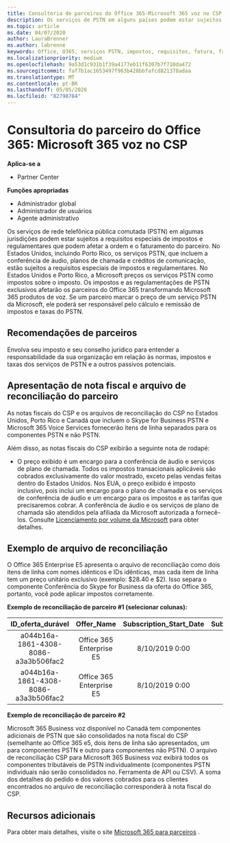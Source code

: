 ```yaml
---
title: Consultoria de parceiros do Office 365-Microsoft 365 voz no CSP | Centro de parceiros
description: Os serviços de PSTN em alguns países podem estar sujeitos a requisitos especiais de impostos e regulatórios que podem afetar a ordem e o faturamento do parceiro.
ms.topic: article
ms.date: 04/07/2020
author: LauraBrenner
ms.author: labrenne
keywords: Office, O365, serviços PSTN, impostos, requisitos, fatura, faturamento
ms.localizationpriority: medium
ms.openlocfilehash: 9a53d1c931b1f39a4177eb11f6307b7f710da472
ms.sourcegitcommit: faf7b1ac1653497f963b428bbfafcd821378adaa
ms.translationtype: MT
ms.contentlocale: pt-BR
ms.lasthandoff: 05/05/2020
ms.locfileid: "82798784"
---
```

# <a name="office-365-partner-advisory-microsoft-365-voice-in-csp"></a>Consultoria do parceiro do Office 365: Microsoft 365 voz no CSP

**Aplica-se a**

- Partner Center  

**Funções apropriadas**
-    Administrador global
-    Administrador de usuários
-    Agente administrativo

Os serviços de rede telefônica pública comutada (PSTN) em algumas jurisdições podem estar sujeitos a requisitos especiais de impostos e regulamentares que podem afetar a ordem e o faturamento do parceiro. No Estados Unidos, incluindo Porto Rico, os serviços PSTN, que incluem a conferência de áudio, planos de chamada e créditos de comunicação, estão sujeitos a requisitos especiais de impostos e regulamentares. No Estados Unidos e Porto Rico, a Microsoft preços os serviços PSTN como impostos sobre o imposto.  Os impostos e as regulamentações de PSTN exclusivos afetarão os parceiros do Office 365 transformando Microsoft 365 produtos de voz.  Se um parceiro marcar o preço de um serviço PSTN da Microsoft, ele poderá ser responsável pelo cálculo e remissão de impostos e taxas do PSTN.

## <a name="partner-recommendations"></a>Recomendações de parceiros

Envolva seu imposto e seu conselho jurídico para entender a responsabilidade da sua organização em relação às normas, impostos e taxas dos serviços de PSTN e a outros passivos potenciais.

## <a name="invoice-presentation-and-partner-reconciliation-file"></a>Apresentação de nota fiscal e arquivo de reconciliação do parceiro

As notas fiscais do CSP e os arquivos de reconciliação do CSP no Estados Unidos, Porto Rico e Canadá que incluem o Skype for Business PSTN e Microsoft 365 Voice Services fornecerão itens de linha separados para os componentes PSTN e não PSTN.

Além disso, as notas fiscais do CSP exibirão a seguinte nota de rodapé:

* O preço exibido é um encargo para a conferência de áudio e serviços de plano de chamada.  Todos os impostos transacionais aplicáveis são cobrados exclusivamente do valor mostrado, exceto pelas vendas feitas dentro do Estados Unidos.  Nos EUA, o preço exibido é imposto inclusivo, pois inclui um encargo para o plano de chamada e os serviços de conferência de áudio e um encargo para os impostos e as tarifas que precisaremos cobrar.  A conferência de áudio e os serviços de plano de chamada são atendidos pela afiliada da Microsoft autorizada a fornecê-los.  Consulte [Licenciamento por volume da Microsoft](https://go.microsoft.com/fwlink/?LinkId=690247) para obter detalhes.

## <a name="reconciliation-file-example"></a>Exemplo de arquivo de reconciliação

O Office 365 Enterprise E5 apresenta o arquivo de reconciliação como dois itens de linha com nomes idênticos e IDs idênticas, mas cada item de linha tem um preço unitário exclusivo (exemplo: $28.40 e $2). Isso separa o componente Conferência do Skype for Business da oferta do Office 365, portanto, você pode aplicar impostos corretamente.

**Exemplo de reconciliação de parceiro #1 (selecionar colunas):**

|**ID_oferta_durável**|**Offer_Name**|**Subscription_Start_Date**|**Subscription_End_Date**|**Charge_Start_Date**|**Charge_End_Date**|**Charge_Type**|**Unit_Price**|
|:----:|:----:|:----:|:----:|:----:|:----:|:----:|:----:|
|a044b16a-1861-4308-8086-a3a3b506fac2   |Office 365 Enterprise E5   |8/10/2019 0:00   |8/11/2019 0:00   |8/11/2019 0:00|9/10/2019 0:00   |Taxa do Ciclo   |28,40   |
|a044b16a-1861-4308-8086-a3a3b506fac2   |Office 365 Enterprise E5   |8/10/2019 0:00   |8/11/2019 0:00   |8/11/2019 0:00   |9/10/2019 0:00   |Taxa do Ciclo   |2,00   |

**Exemplo de reconciliação de parceiro #2**

Microsoft 365 Business voz disponível no Canadá tem componentes adicionais de PSTN que são consolidados na nota fiscal do CSP (semelhante ao Office 365 e5, dois itens de linha são apresentados, um para componentes PSTN e outro para componentes não PSTN).  O arquivo de reconciliação CSP para Microsoft 365 Business voz exibirá todos os componentes tributáveis de PSTN individualmente (componentes PSTN individuais não serão consolidados no. Ferramenta de API ou CSV).  A soma dos detalhes do pedido e dos valores cobrados para os clientes encontrados no arquivo de reconciliação corresponderá à nota fiscal do CSP.

## <a name="additional-resources"></a>Recursos adicionais
Para obter mais detalhes, visite o site [Microsoft 365 para parceiros](https://www.microsoft.com/microsoft-365/partners/) .

